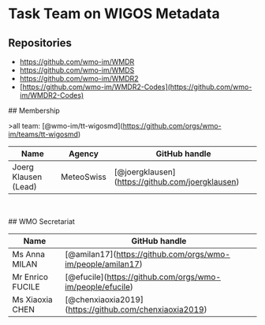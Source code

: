 # Task Team on WIGOS Metadata

## Repositories

*   https://github.com/wmo-im/WMDR
*   https://github.com/wmo-im/WMDS
*   https://github.com/wmo-im/WMDR2
*   [https://github.com/wmo-im/WMDR2-Codes](https://github.com/wmo-im/WMDR2-Codes)

\## Membership

\>all team: \[@wmo-im/tt-wigosmd\](https://github.com/orgs/wmo-im/teams/tt-wigosmd)

|Name | Agency | GitHub handle |  
|---|---|---|  
|Joerg Klausen (Lead)|MeteoSwiss|\[@joergklausen\](https://github.com/joergklausen)  
 

\## WMO Secretariat

|Name |GitHub handle |  
|---|---|  
|Ms Anna MILAN|\[@amilan17\](https://github.com/orgs/wmo-im/people/amilan17)  
|Mr Enrico FUCILE|\[@efucile\](https://github.com/orgs/wmo-im/people/efucile)  
|Ms Xiaoxia CHEN|\[@chenxiaoxia2019\](https://github.com/chenxiaoxia2019)
